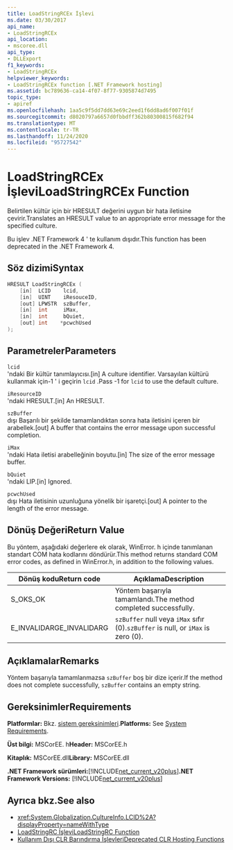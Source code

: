 ```yaml
---
title: LoadStringRCEx İşlevi
ms.date: 03/30/2017
api_name:
- LoadStringRCEx
api_location:
- mscoree.dll
api_type:
- DLLExport
f1_keywords:
- LoadStringRCEx
helpviewer_keywords:
- LoadStringRCEx function [.NET Framework hosting]
ms.assetid: bc789636-ca14-4f07-8f77-9305874d7495
topic_type:
- apiref
ms.openlocfilehash: 1aa5c9f5dd7dd63e69c2eed1f6dd8ad6f007f01f
ms.sourcegitcommit: d8020797a6657d0fbbdff362b80300815f682f94
ms.translationtype: MT
ms.contentlocale: tr-TR
ms.lasthandoff: 11/24/2020
ms.locfileid: "95727542"
---
```

# <a name="loadstringrcex-function"></a><span data-ttu-id="884a7-102">LoadStringRCEx İşlevi</span><span class="sxs-lookup"><span data-stu-id="884a7-102">LoadStringRCEx Function</span></span>

<span data-ttu-id="884a7-103">Belirtilen kültür için bir HRESULT değerini uygun bir hata iletisine çevirir.</span><span class="sxs-lookup"><span data-stu-id="884a7-103">Translates an HRESULT value to an appropriate error message for the specified culture.</span></span>  
  
 <span data-ttu-id="884a7-104">Bu işlev .NET Framework 4 ' te kullanım dışıdır.</span><span class="sxs-lookup"><span data-stu-id="884a7-104">This function has been deprecated in the .NET Framework 4.</span></span>  
  
## <a name="syntax"></a><span data-ttu-id="884a7-105">Söz dizimi</span><span class="sxs-lookup"><span data-stu-id="884a7-105">Syntax</span></span>  
  
```cpp  
HRESULT LoadStringRCEx (  
    [in]  LCID    lcid,
    [in]  UINT    iResouceID,
    [out] LPWSTR  szBuffer,
    [in]  int     iMax,
    [in]  int     bQuiet,
    [out] int    *pcwchUsed  
);  
```  
  
## <a name="parameters"></a><span data-ttu-id="884a7-106">Parametreler</span><span class="sxs-lookup"><span data-stu-id="884a7-106">Parameters</span></span>  

 `lcid`  
 <span data-ttu-id="884a7-107">'ndaki Bir kültür tanımlayıcısı.</span><span class="sxs-lookup"><span data-stu-id="884a7-107">[in] A culture identifier.</span></span> <span data-ttu-id="884a7-108">Varsayılan kültürü kullanmak için-1 ' i geçirin `lcid` .</span><span class="sxs-lookup"><span data-stu-id="884a7-108">Pass -1 for `lcid` to use the default culture.</span></span>  
  
 `iResourceID`  
 <span data-ttu-id="884a7-109">'ndaki HRESULT.</span><span class="sxs-lookup"><span data-stu-id="884a7-109">[in] An HRESULT.</span></span>  
  
 `szBuffer`  
 <span data-ttu-id="884a7-110">dışı Başarılı bir şekilde tamamlandıktan sonra hata iletisini içeren bir arabellek.</span><span class="sxs-lookup"><span data-stu-id="884a7-110">[out] A buffer that contains the error message upon successful completion.</span></span>  
  
 `iMax`  
 <span data-ttu-id="884a7-111">'ndaki Hata iletisi arabelleğinin boyutu.</span><span class="sxs-lookup"><span data-stu-id="884a7-111">[in] The size of the error message buffer.</span></span>  
  
 `bQuiet`  
 <span data-ttu-id="884a7-112">'ndaki LIP.</span><span class="sxs-lookup"><span data-stu-id="884a7-112">[in] Ignored.</span></span>  
  
 `pcwchUsed`  
 <span data-ttu-id="884a7-113">dışı Hata iletisinin uzunluğuna yönelik bir işaretçi.</span><span class="sxs-lookup"><span data-stu-id="884a7-113">[out] A pointer to the length of the error message.</span></span>  
  
## <a name="return-value"></a><span data-ttu-id="884a7-114">Dönüş Değeri</span><span class="sxs-lookup"><span data-stu-id="884a7-114">Return Value</span></span>  

 <span data-ttu-id="884a7-115">Bu yöntem, aşağıdaki değerlere ek olarak, WinError. h içinde tanımlanan standart COM hata kodlarını döndürür.</span><span class="sxs-lookup"><span data-stu-id="884a7-115">This method returns standard COM error codes, as defined in WinError.h, in addition to the following values.</span></span>  
  
|<span data-ttu-id="884a7-116">Dönüş kodu</span><span class="sxs-lookup"><span data-stu-id="884a7-116">Return code</span></span>|<span data-ttu-id="884a7-117">Açıklama</span><span class="sxs-lookup"><span data-stu-id="884a7-117">Description</span></span>|  
|-----------------|-----------------|  
|<span data-ttu-id="884a7-118">S_OK</span><span class="sxs-lookup"><span data-stu-id="884a7-118">S_OK</span></span>|<span data-ttu-id="884a7-119">Yöntem başarıyla tamamlandı.</span><span class="sxs-lookup"><span data-stu-id="884a7-119">The method completed successfully.</span></span>|  
|<span data-ttu-id="884a7-120">E_INVALIDARG</span><span class="sxs-lookup"><span data-stu-id="884a7-120">E_INVALIDARG</span></span>|<span data-ttu-id="884a7-121">`szBuffer` null veya `iMax` sıfır (0).</span><span class="sxs-lookup"><span data-stu-id="884a7-121">`szBuffer` is null, or `iMax` is zero (0).</span></span>|  
  
## <a name="remarks"></a><span data-ttu-id="884a7-122">Açıklamalar</span><span class="sxs-lookup"><span data-stu-id="884a7-122">Remarks</span></span>  

 <span data-ttu-id="884a7-123">Yöntem başarıyla tamamlanmazsa `szBuffer` boş bir dize içerir.</span><span class="sxs-lookup"><span data-stu-id="884a7-123">If the method does not complete successfully, `szBuffer` contains an empty string.</span></span>  
  
## <a name="requirements"></a><span data-ttu-id="884a7-124">Gereksinimler</span><span class="sxs-lookup"><span data-stu-id="884a7-124">Requirements</span></span>  

 <span data-ttu-id="884a7-125">**Platformlar:** Bkz. [sistem gereksinimleri](../../get-started/system-requirements.md).</span><span class="sxs-lookup"><span data-stu-id="884a7-125">**Platforms:** See [System Requirements](../../get-started/system-requirements.md).</span></span>  
  
 <span data-ttu-id="884a7-126">**Üst bilgi:** MSCorEE. h</span><span class="sxs-lookup"><span data-stu-id="884a7-126">**Header:** MSCorEE.h</span></span>  
  
 <span data-ttu-id="884a7-127">**Kitaplık:** MSCorEE.dll</span><span class="sxs-lookup"><span data-stu-id="884a7-127">**Library:** MSCorEE.dll</span></span>  
  
 <span data-ttu-id="884a7-128">**.NET Framework sürümleri:**[!INCLUDE[net_current_v20plus](../../../../includes/net-current-v20plus-md.md)]</span><span class="sxs-lookup"><span data-stu-id="884a7-128">**.NET Framework Versions:** [!INCLUDE[net_current_v20plus](../../../../includes/net-current-v20plus-md.md)]</span></span>  
  
## <a name="see-also"></a><span data-ttu-id="884a7-129">Ayrıca bkz.</span><span class="sxs-lookup"><span data-stu-id="884a7-129">See also</span></span>

- <xref:System.Globalization.CultureInfo.LCID%2A?displayProperty=nameWithType>
- [<span data-ttu-id="884a7-130">LoadStringRC İşlevi</span><span class="sxs-lookup"><span data-stu-id="884a7-130">LoadStringRC Function</span></span>](loadstringrc-function.md)
- [<span data-ttu-id="884a7-131">Kullanım Dışı CLR Barındırma İşlevleri</span><span class="sxs-lookup"><span data-stu-id="884a7-131">Deprecated CLR Hosting Functions</span></span>](deprecated-clr-hosting-functions.md)
